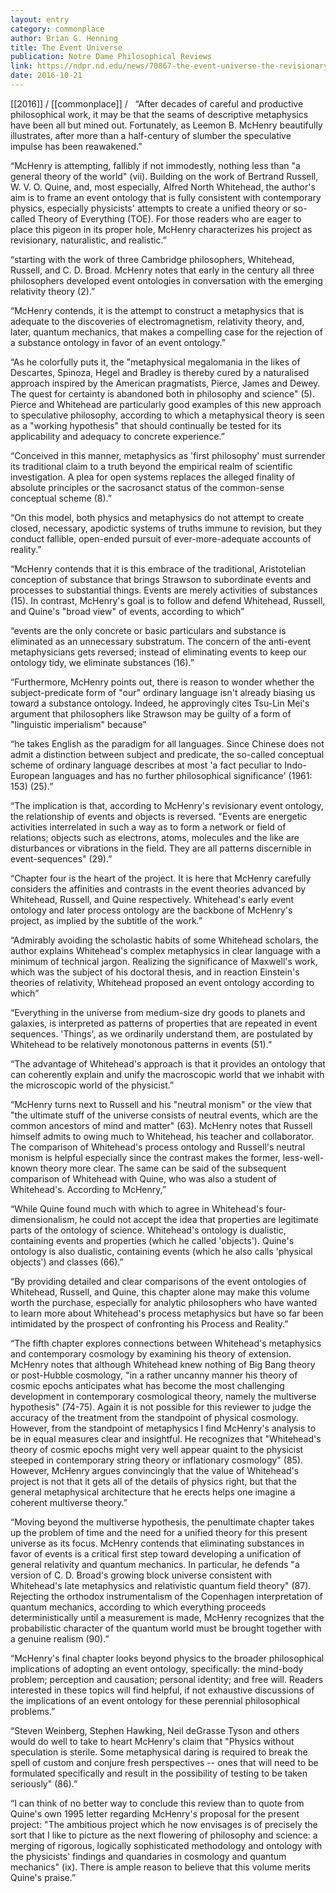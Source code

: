 ```yaml
---
layout: entry
category: commonplace
author: Brian G. Henning
title: The Event Universe
publication: Notre Dame Philosophical Reviews
link: https://ndpr.nd.edu/news/70867-the-event-universe-the-revisionary-metaphysics-of-alfred-north-whitehead/
date: 2016-10-21
---
```


[[2016]] / [[commonplace]] / 
 
“After decades of careful and productive philosophical work, it may be that the seams of descriptive metaphysics have been all but mined out. Fortunately, as Leemon B. McHenry beautifully illustrates, after more than a half-century of slumber the speculative impulse has been reawakened.”

“McHenry is attempting, fallibly if not immodestly, nothing less than "a general theory of the world" (vii). Building on the work of Bertrand Russell, W. V. O. Quine, and, most especially, Alfred North Whitehead, the author's aim is to frame an event ontology that is fully consistent with contemporary physics, especially physicists' attempts to create a unified theory or so-called Theory of Everything (TOE). For those readers who are eager to place this pigeon in its proper hole, McHenry characterizes his project as revisionary, naturalistic, and realistic.”

“starting with the work of three Cambridge philosophers, Whitehead, Russell, and C. D. Broad. McHenry notes that early in the century all three philosophers developed event ontologies in conversation with the emerging relativity theory (2).”

“McHenry contends, it is the attempt to construct a metaphysics that is adequate to the discoveries of electromagnetism, relativity theory, and, later, quantum mechanics, that makes a compelling case for the rejection of a substance ontology in favor of an event ontology.”

“As he colorfully puts it, the "metaphysical megalomania in the likes of Descartes, Spinoza, Hegel and Bradley is thereby cured by a naturalised approach inspired by the American pragmatists, Pierce, James and Dewey. The quest for certainty is abandoned both in philosophy and science" (5). Pierce and Whitehead are particularly good examples of this new approach to speculative philosophy, according to which a metaphysical theory is seen as a "working hypothesis" that should continually be tested for its applicability and adequacy to concrete experience.”

“Conceived in this manner, metaphysics as 'first philosophy' must surrender its traditional claim to a truth beyond the empirical realm of scientific investigation. A plea for open systems replaces the alleged finality of absolute principles or the sacrosanct status of the common-sense conceptual scheme (8).”

“On this model, both physics and metaphysics do not attempt to create closed, necessary, apodictic systems of truths immune to revision, but they conduct fallible, open-ended pursuit of ever-more-adequate accounts of reality.”

“McHenry contends that it is this embrace of the traditional, Aristotelian conception of substance that brings Strawson to subordinate events and processes to substantial things. Events are merely activities of substances (15). In contrast, McHenry's goal is to follow and defend Whitehead, Russell, and Quine's "broad view" of events, according to which”

“events are the only concrete or basic particulars and substance is eliminated as an unnecessary substratum. The concern of the anti-event metaphysicians gets reversed; instead of eliminating events to keep our ontology tidy, we eliminate substances (16).”

“Furthermore, McHenry points out, there is reason to wonder whether the subject-predicate form of "our" ordinary language isn't already biasing us toward a substance ontology. Indeed, he approvingly cites Tsu-Lin Mei's argument that philosophers like Strawson may be guilty of a form of "linguistic imperialism" because”

“he takes English as the paradigm for all languages. Since Chinese does not admit a distinction between subject and predicate, the so-called conceptual scheme of ordinary language describes at most 'a fact peculiar to Indo-European languages and has no further philosophical significance' (1961: 153) (25).”

“The implication is that, according to McHenry's revisionary event ontology, the relationship of events and objects is reversed. "Events are energetic activities interrelated in such a way as to form a network or field of relations; objects such as electrons, atoms, molecules and the like are disturbances or vibrations in the field. They are all patterns discernible in event-sequences" (29).”

“Chapter four is the heart of the project. It is here that McHenry carefully considers the affinities and contrasts in the event theories advanced by Whitehead, Russell, and Quine respectively. Whitehead's early event ontology and later process ontology are the backbone of McHenry's project, as implied by the subtitle of the work.”

“Admirably avoiding the scholastic habits of some Whitehead scholars, the author explains Whitehead's complex metaphysics in clear language with a minimum of technical jargon. Realizing the significance of Maxwell's work, which was the subject of his doctoral thesis, and in reaction Einstein's theories of relativity, Whitehead proposed an event ontology according to which”

“Everything in the universe from medium-size dry goods to planets and galaxies, is interpreted as patterns of properties that are repeated in event sequences. 'Things', as we ordinarily understand them, are postulated by Whitehead to be relatively monotonous patterns in events (51).”

“The advantage of Whitehead's approach is that it provides an ontology that can coherently explain and unify the macroscopic world that we inhabit with the microscopic world of the physicist.”

“McHenry turns next to Russell and his "neutral monism" or the view that "the ultimate stuff of the universe consists of neutral events, which are the common ancestors of mind and matter" (63). McHenry notes that Russell himself admits to owing much to Whitehead, his teacher and collaborator. The comparison of Whitehead's process ontology and Russell's neutral monism is helpful especially since the contrast makes the former, less-well-known theory more clear. The same can be said of the subsequent comparison of Whitehead with Quine, who was also a student of Whitehead's. According to McHenry,”

“While Quine found much with which to agree in Whitehead's four-dimensionalism, he could not accept the idea that properties are legitimate parts of the ontology of science. Whitehead's ontology is dualistic, containing events and properties (which he called 'objects'). Quine's ontology is also dualistic, containing events (which he also calls 'physical objects') and classes (66).”

“By providing detailed and clear comparisons of the event ontologies of Whitehead, Russell, and Quine, this chapter alone may make this volume worth the purchase, especially for analytic philosophers who have wanted to learn more about Whitehead's process metaphysics but have so far been intimidated by the prospect of confronting his Process and Reality.”

“The fifth chapter explores connections between Whitehead's metaphysics and contemporary cosmology by examining his theory of extension. McHenry notes that although Whitehead knew nothing of Big Bang theory or post-Hubble cosmology, "in a rather uncanny manner his theory of cosmic epochs anticipates what has become the most challenging development in contemporary cosmological theory, namely the multiverse hypothesis" (74-75). Again it is not possible for this reviewer to judge the accuracy of the treatment from the standpoint of physical cosmology. However, from the standpoint of metaphysics I find McHenry's analysis to be in equal measures clear and insightful. He recognizes that "Whitehead's theory of cosmic epochs might very well appear quaint to the physicist steeped in contemporary string theory or inflationary cosmology" (85). However, McHenry argues convincingly that the value of Whitehead's project is not that it gets all of the details of physics right, but that the general metaphysical architecture that he erects helps one imagine a coherent multiverse theory.”

“Moving beyond the multiverse hypothesis, the penultimate chapter takes up the problem of time and the need for a unified theory for this present universe as its focus. McHenry contends that eliminating substances in favor of events is a critical first step toward developing a unification of general relativity and quantum mechanics. In particular, he defends "a version of C. D. Broad's growing block universe consistent with Whitehead's late metaphysics and relativistic quantum field theory" (87). Rejecting the orthodox instrumentalism of the Copenhagen interpretation of quantum mechanics, according to which everything proceeds deterministically until a measurement is made, McHenry recognizes that the probabilistic character of the quantum world must be brought together with a genuine realism (90).”

“McHenry's final chapter looks beyond physics to the broader philosophical implications of adopting an event ontology, specifically: the mind-body problem; perception and causation; personal identity; and free will. Readers interested in these topics will find helpful, if not exhaustive discussions of the implications of an event ontology for these perennial philosophical problems.”

“Steven Weinberg, Stephen Hawking, Neil deGrasse Tyson and others would do well to take to heart McHenry's claim that "Physics without speculation is sterile. Some metaphysical daring is required to break the spell of custom and conjure fresh perspectives -- ones that will need to be formulated specifically and result in the possibility of testing to be taken seriously" (86).”

“I can think of no better way to conclude this review than to quote from Quine's own 1995 letter regarding McHenry's proposal for the present project: "The ambitious project which he now envisages is of precisely the sort that I like to picture as the next flowering of philosophy and science: a merging of rigorous, logically sophisticated methodology and ontology with the physicists' findings and quandaries in cosmology and quantum mechanics" (ix). There is ample reason to believe that this volume merits Quine's praise.”


